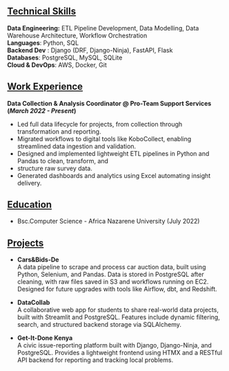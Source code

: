 ## <u>Technical Skills</u>

**Data Engineering:** ETL Pipeline Development, Data Modelling, Data Warehouse Architecture, Workflow Orchestration <br>
**Languages**: Python, SQL <br>
**Backend Dev** : Django (DRF, Django-Ninja), FastAPI, Flask <br>
**Databases**: PostgreSQL, MySQL, SQLite <br>
**Cloud & DevOps**: AWS, Docker, Git <br>

## <u>Work Experience</u>

**Data Collection & Analysis Coordinator​ @ Pro-Team Support Services (*March 2022 - Present*)**

- Led full data lifecycle for projects, from collection through transformation and reporting.
- Migrated workflows to digital tools like KoboCollect, enabling streamlined data ingestion and validation.
- Designed and implemented lightweight ETL pipelines in Python and Pandas to clean, transform, and
- structure raw survey data.
- Generated dashboards and analytics using Excel automating insight delivery.

## <u> Education</u>

- Bsc.Computer Science - Africa Nazarene University​ (July 2022)

## <u>Projects</u>

- **Cars&Bids-De** <br>
A data pipeline to scrape and process car auction data, built using Python, Selenium, and Pandas. Data is stored in PostgreSQL after cleaning, with raw files saved in S3 and workflows running on EC2. Designed for future upgrades with tools like Airflow, dbt, and Redshift.

- **DataCollab** <br>
A collaborative web app for students to share real-world data projects, built with Streamlit and PostgreSQL. Features include dynamic filtering, search, and structured backend storage via SQLAlchemy.

- **Get-It-Done Kenya** <br>
A civic issue-reporting platform built with Django, Django-Ninja, and PostgreSQL. Provides a lightweight frontend using HTMX and a RESTful API backend for reporting and tracking local problems.


